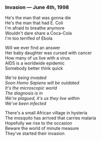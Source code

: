### Invasion — June 4th, 1998

He's the man that was gonna die  
He's the man that had E. Coli  
I'm afraid to breathe anymore  
Wouldn't dare share a Coca-Cola  
I'm too terrifed of Ebola  

Will we ever find an answer  
Her baby daughter was cursed with cancer  
How many of us live with a virus  
AIDS is a worldwide epidemic  
Somebody better think quick  

_We're being invaded_  
_Soon Homo Sapiens will be outdated_  
_It's the microscopic world_  
_The diagnosis is in_  
_We're plagued, it's us they live within_  
_We've been infected_  

There's a small African village in hysteria  
The mosquito has arrived that carries malaria  
Hopefully we rise to the occasion  
Beware the world of minute measure  
They've started their invasion  
